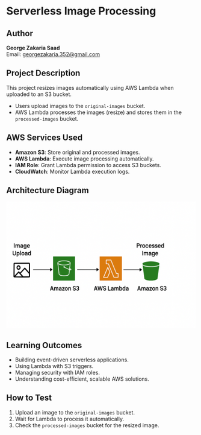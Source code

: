 # Serverless Image Processing

## Author
**George Zakaria Saad**  
Email: georgezakaria.352@gmail.com 

## Project Description
This project resizes images automatically using AWS Lambda when uploaded to an S3 bucket.  
- Users upload images to the `original-images` bucket.  
- AWS Lambda processes the images (resize) and stores them in the `processed-images` bucket.

## AWS Services Used
- **Amazon S3**: Store original and processed images.  
- **AWS Lambda**: Execute image processing automatically.  
- **IAM Role**: Grant Lambda permission to access S3 buckets.  
- **CloudWatch**: Monitor Lambda execution logs.

## Architecture Diagram
![architecture](serverless-image-processing-image.png)

## Learning Outcomes
- Building event-driven serverless applications.  
- Using Lambda with S3 triggers.  
- Managing security with IAM roles.  
- Understanding cost-efficient, scalable AWS solutions.

## How to Test
1. Upload an image to the `original-images` bucket.  
2. Wait for Lambda to process it automatically.  
3. Check the `processed-images` bucket for the resized image.
